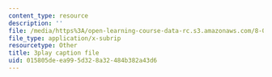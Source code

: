 ```yaml
---
content_type: resource
description: ''
file: /media/https%3A/open-learning-course-data-rc.s3.amazonaws.com/8-04-quantum-physics-i-spring-2016/015805deea995d328a32484b382a43d6_8KQ-yK2xm60.vtt
file_type: application/x-subrip
resourcetype: Other
title: 3play caption file
uid: 015805de-ea99-5d32-8a32-484b382a43d6
---
```

